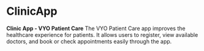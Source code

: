 # ClinicApp
**Clinic App - VYO Patient Care**    The VYO Patient Care app improves the healthcare experience for patients. It allows users to register, view available doctors, and book or check appointments easily through the app.

